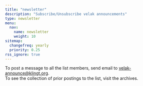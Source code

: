 ```yaml
---
title: "newsletter"
description: "Subscribe/Unsubscribe velak announcements"
type: newsletter
menu:
  nav:
    name: newsletter
    weight: 10
sitemap:
  changefreq: yearly
  priority: 0.25
rss_ignore: true
---
```

To post a message to all the list members, send email to velak-announce@klingt.org.  
To see the collection of prior postings to the list, visit the archives.
